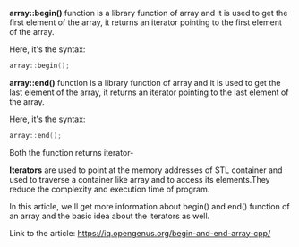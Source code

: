 **array::begin()** function is a library function of array and it is used to get the first element of the array, it returns an iterator pointing to the first element of the array.

Here, it's the syntax:
```cpp 
array::begin();
```


**array::end()** function is a library function of array and it is used to get the last element of the array, it returns an iterator pointing to the last element of the array.

Here, it's the syntax:
```cpp
array::end();
```
Both the function returns iterator-

**Iterators** are used to point at the memory addresses of STL container and used to traverse a container like array and to access its elements.They reduce the complexity and execution time of program.

In this article, we'll get more information about begin() and end() function of an array and the basic idea about the iterators as well.

Link to the article: https://iq.opengenus.org/begin-and-end-array-cpp/
